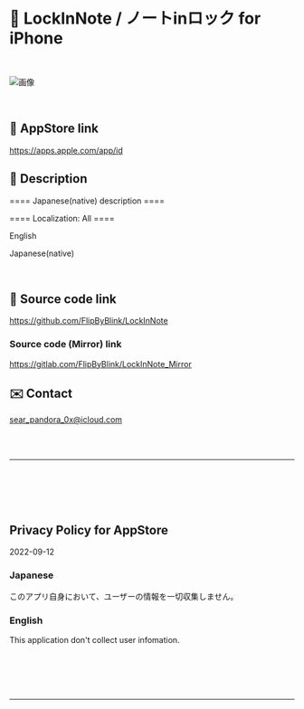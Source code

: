 # 📱 LockInNote / ノートinロック for iPhone

<br>

![画像](LockInNote/Assets.xcassets/ClipedIcon.imageset/ClipedIcon360.png)

<br>

## 🔗 AppStore link

https://apps.apple.com/app/id


<!-- Manually sync below text between "/README.md(here)" and "Localizable.strings" and "AppStoreConnect/_/Description". -->

## 📄 Description

<!--==== English description ====-->


==== Japanese(native) description ====


==== Localization: All ====

English

Japanese(native)


<br>


## 🧰 Source code link

https://github.com/FlipByBlink/LockInNote


### Source code (Mirror) link

https://gitlab.com/FlipByBlink/LockInNote_Mirror


## ✉️ Contact

sear_pandora_0x@icloud.com




<br>

<br>

------

<br>

<br>

<br>

<br>


## Privacy Policy for AppStore


2022-09-12


### Japanese

このアプリ自身において、ユーザーの情報を一切収集しません。


### English

This application don't collect user infomation.


<br>

<br>

<br>

<br>

------

<br>

<br>


<!-- URL "Support page for AppStore" -->
<!-- https://flipbyblink.github.io/LockInNote/ -->

<!-- URL "Privacy Policy for AppStore" -->
<!-- https://flipbyblink.github.io/LockInNote/#privacy-policy-for-appstore -->
